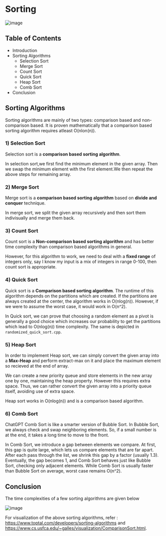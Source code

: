 # <b>Sorting</b>

![image](https://user-images.githubusercontent.com/103832825/218310565-e2d13365-d5e8-47e0-a95a-edb0b1119ba7.png)

## Table of Contents

* Introduction
* Sorting Algorithms
    * Selection Sort
    * Merge Sort
    * Count Sort
    * Quick Sort
    * Heap Sort
    * Comb Sort
* Conclusion

## Sorting Algorithms

Sorting algorithms are mainly of two types: comparison based and non-comparison based. It is proven mathematically that a comparison based sorting algorithm requires atleast O(nlon(n)).

### <b>1) Selection Sort</b>

Selection sort is a <b>comparison based sorting algorithm</b>.

In selection sort,we first find the minimum element in the given array. Then we swap the minimum element with the first element.We then repeat the above steps for remaining array.


### <b>2) Merge Sort</b>
Merge sort is a <b>comparison based sorting algorithm</b> based on <b>divide and conquer</b> technique.

In merge sort, we split the given array recursively and then sort them indivisually and merge them back.

### <b>3) Count Sort</b>
Count sort is a <b>Non-comparison based sorting algorithm</b> and has better time complexity than comparison based algorithms in general.

However, for this algorithm to work, we need to deal with a <b>fixed range</b> of integers only, say I know my input is a mix of integers in range 0-100, then count sort is appropriate. 

### <b>4) Quick Sort</b>
Quick sort is a <b>Comparison based sorting algorithm</b>. The runtime of this algorithm depends on the partitions which are created. If the partitions are always created at the center, the algorithm works in O(nlog(n)). However, if we were to assume the worst case, it would work in O(n^2). 

In Quick sort, we can prove that choosing a random element as a pivot is generally a good choice which increases our probability to get the partitions which lead to O(nlog(n)) time complexity. The same is depicted in ```randomized_quick_sort.cpp```.

### <b>5) Heap Sort</b>

In order to implement Heap sort, we can simply convert the given array into a <b>Max-Heap</b> and perform extract-max on it and place the maximum element so recieved at the end of array.

We can create a new priority queue and store elements in the new array one by one, maintaining the heap property. However this requires extra space. Thus, we can rather convert the given array into a priority queue itself, avoiding use of extra space. 

Heap sort works in O(nlog(n)) and is a comparison based algorithm.

### <b>6) Comb Sort</b>


ChatGPT
Comb Sort is like a smarter version of Bubble Sort. In Bubble Sort, we always check and swap neighboring elements. So, if a small number is at the end, it takes a long time to move to the front.

In Comb Sort, we introduce a gap between elements we compare. At first, this gap is quite large, which lets us compare elements that are far apart. After each pass through the list, we shrink this gap by a factor (usually 1.3). Eventually, the gap becomes 1, and Comb Sort behaves just like Bubble Sort, checking only adjacent elements. While Comb Sort is usually faster than Bubble Sort on average, worst case remains O(n^2).

## <b>Conclusion</b>

The time complexities of a few sorting algorithms are given below

![image](https://user-images.githubusercontent.com/103832825/218310768-d7d0b13e-bfe6-4f6b-a8fe-dd753132682a.png)

For visualization of the above sorting algorithms, refer : https://www.toptal.com/developers/sorting-algorithms and https://www.cs.usfca.edu/~galles/visualization/ComparisonSort.html.

